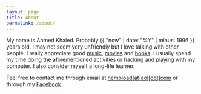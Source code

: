 ```yaml
---
layout: page
title: About
permalink: /about/
---
```

My name is Ahmed Khaled. Probably {{ "now"  | date: "%Y" | minus: 1996 }} 
years old. I may not seem very unfriendly but I love talking with other people.
I really appreciate good [music](http://www.last.fm/user/Nemoload),
[movies](http://www.imdb.com/user/ur49451939/ratings) and
[books](https://www.goodreads.com/user/show/11788339-ahmed-kh-aled).
I usually spend my time doing the aforementioned activities or hacking
and playing with my computer. I also consider myself a
long-life learner.

Feel free to contact me through email at [nemoload[at]aol[dot]com](mailto:nemoload@aol.com)
or through my [Facebook](https://www.facebook.com/nemoloadII).